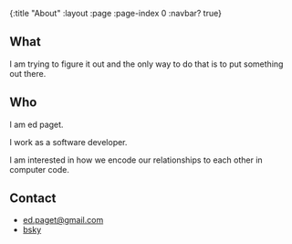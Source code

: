 {:title "About"
 :layout :page
 :page-index 0
 :navbar? true}

## What

I am trying to figure it out and the only way to do that is to put something out there. 

## Who

I am ed paget. 

I work as a software developer. 

I am interested in how we encode our relationships to each other in computer code. 

## Contact

* [ed.paget@gmail.com](mailto:ed.paget@gmail.com)
* [bsky](https://bsky.app/profile/immortalscience.org)
